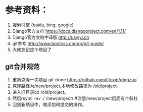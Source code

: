 # 参考资料：

1. 搜索引擎 (baidu, bing, google)
1. Django官方文档 https://docs.djangoproject.com/en/1.11/
1. Django官方文档中译版 http://usyiyi.cn
1. git参考 http://www.bootcss.com/p/git-guide/
1. 大佬忘记这个项目了

## git合并规范

1. 重新克隆一次项目 git clone https://github.com/lifoxin/dingzuo
1. 克隆路径为/new/project,本地修改路径为 /old/project。 
1. 进入旧目录cd /old/project。
1. 然后rsync -av ./ /new/project/ #注意/new/project后面有个斜杠
1. 回到新项目中，做添加和提交的操作。
